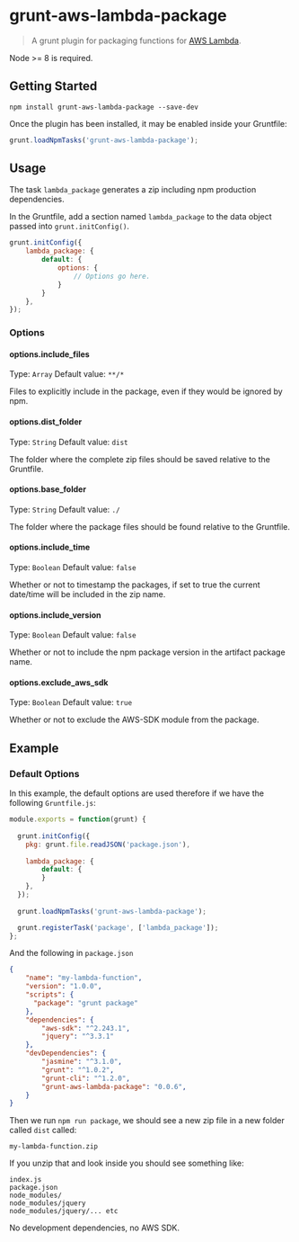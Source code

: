 # grunt-aws-lambda-package

> A grunt plugin for packaging functions for [AWS Lambda](http://aws.amazon.com/lambda/).

Node >= 8 is required.

## Getting Started

```shell
npm install grunt-aws-lambda-package --save-dev
```

Once the plugin has been installed, it may be enabled inside your Gruntfile:

```js
grunt.loadNpmTasks('grunt-aws-lambda-package');
```
## Usage

The task `lambda_package` generates a zip including npm production dependencies.

In the Gruntfile, add a section named `lambda_package` to the data object passed into `grunt.initConfig()`.

```js
grunt.initConfig({
    lambda_package: {
        default: {
            options: {
                // Options go here.
            }
        }
    },
});
```

### Options

#### options.include_files
Type: `Array`
Default value: `**/*`

Files to explicitly include in the package, even if they would be ignored by npm.

#### options.dist_folder
Type: `String`
Default value: `dist`

The folder where the complete zip files should be saved relative to the Gruntfile.

#### options.base_folder
Type: `String`
Default value: `./`

The folder where the package files should be found relative to the Gruntfile.  

#### options.include_time
Type: `Boolean`
Default value: `false`

Whether or not to timestamp the packages, if set to true the current date/time will be included in the zip name.

#### options.include_version
Type: `Boolean`
Default value: `false`

Whether or not to include the npm package version in the artifact package name.
 
#### options.exclude_aws_sdk
Type: `Boolean`
Default value: `true`

Whether or not to exclude the AWS-SDK module from the package.

## Example

### Default Options
In this example, the default options are used therefore if we have the following `Gruntfile.js`:

```js
module.exports = function(grunt) {
  
  grunt.initConfig({
    pkg: grunt.file.readJSON('package.json'),
    
    lambda_package: {
        default: {
        }
    },
  });
  
  grunt.loadNpmTasks('grunt-aws-lambda-package');

  grunt.registerTask('package', ['lambda_package']); 
};
```
And the following in `package.json`

```json
{
    "name": "my-lambda-function",
    "version": "1.0.0",
    "scripts": {
      "package": "grunt package"
    },
    "dependencies": {
        "aws-sdk": "^2.243.1",
        "jquery": "^3.3.1"
    },
    "devDependencies": {
        "jasmine": "^3.1.0",
        "grunt": "^1.0.2",
        "grunt-cli": "^1.2.0",
        "grunt-aws-lambda-package": "0.0.6",        
    }
}
```

Then we run `npm run package`, we should see a new zip file in a new folder called `dist` called:

`my-lambda-function.zip`

If you unzip that and look inside you should see something like:
```
index.js
package.json
node_modules/
node_modules/jquery
node_modules/jquery/... etc
```

No development dependencies, no AWS SDK.
